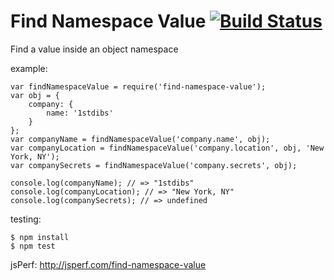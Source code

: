 # Find Namespace Value [![Build Status](https://travis-ci.org/1stdibs/find-namespace-value.svg?branch=master)](https://travis-ci.org/1stdibs/find-namespace-value)


Find a value inside an object namespace

example:

    var findNamespaceValue = require('find-namespace-value');
    var obj = {
        company: {
            name: '1stdibs'
        }
    };
    var companyName = findNamespaceValue('company.name', obj);
    var companyLocation = findNamespaceValue('company.location', obj, 'New York, NY');
    var companySecrets = findNamespaceValue('company.secrets', obj);
    
    console.log(companyName); // => "1stdibs"
    console.log(companyLocation); // => "New York, NY"
    console.log(companySecrets); // => undefined

testing:

    $ npm install
    $ npm test

jsPerf: http://jsperf.com/find-namespace-value
